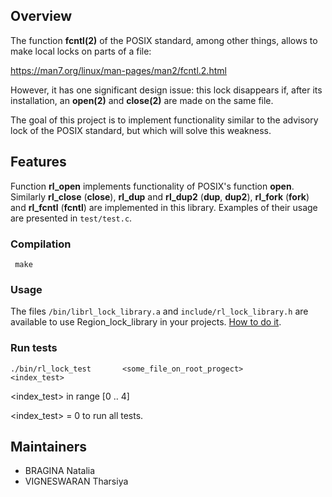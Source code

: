 ## Overview

The function **fcntl(2)** of the POSIX standard, among other things, allows to make local locks on parts of a file:

https://man7.org/linux/man-pages/man2/fcntl.2.html

However, it has one significant design issue: this lock disappears if, after its installation, an **open(2)** and **close(2)** are made on the same file.

The goal of this project is to implement functionality similar to the advisory lock of the POSIX standard, but which will solve this weakness.

## Features
Function **rl_open** implements functionality of POSIX's function **open**. Similarly **rl_close** (**close**), **rl_dup** and **rl_dup2** (**dup**, **dup2**), **rl_fork** (**fork**) and **rl_fcntl** (**fcntl**) are implemented in this library.
Examples of their usage are presented in `test/test.c`.

### Compilation

` make`

### Usage
The files `/bin/librl_lock_library.a`  and `include/rl_lock_library.h` are available to use Region_lock_library in your projects.  [How to do it](https://www.cs.swarthmore.edu/~newhall/unixhelp/howto_C_libraries.html).

### Run tests
`./bin/rl_lock_test       <some_file_on_root_progect>          <index_test>`

<index_test> in range [0 .. 4]

<index_test> = 0 to run all tests.


## Maintainers
- BRAGINA Natalia
- VIGNESWARAN Tharsiya

